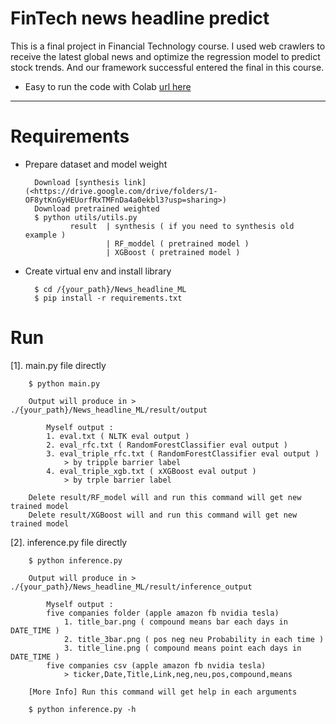 # FinTech news headline predict

This is a final project in Financial Technology course. I used web crawlers to receive the latest global news and optimize the regression model to predict stock trends. And our framework successful entered the final in this course.

* Easy to run the code with Colab [url here](<https://colab.research.google.com/drive/1dG9PnUcb8gT-coglLzMLUKvM08RS3v7N?usp=sharing>)

***
# Requirements
* Prepare dataset and model weight

        Download [synthesis link](<https://drive.google.com/drive/folders/1-OF8ytKnGyHEUorfRxTMFnDa4a0ekbl3?usp=sharing>)
        Download pretrained weighted
        $ python utils/utils.py
                result  | synthesis ( if you need to synthesis old example )
                        | RF_moddel ( pretrained model )
                        | XGBoost ( pretrained model )

* Create virtual env and install library

        $ cd /{your_path}/News_headline_ML
        $ pip install -r requirements.txt

# Run
[1]. main.py file directly

        $ python main.py

        Output will produce in >  ./{your_path}/News_headline_ML/result/output

            Myself output :
            1. eval.txt ( NLTK eval output )
            2. eval_rfc.txt ( RandomForestClassifier eval output )
            3. eval_triple_rfc.txt ( RandomForestClassifier eval output ) 
                > by tripple barrier label
            4. eval_triple_xgb.txt ( xXGBoost eval output )
                > by trple barrier label

        Delete result/RF_model will and run this command will get new trained model
        Delete result/XGBoost will and run this command will get new trained model

[2]. inference.py file directly

        $ python inference.py

        Output will produce in >  ./{your_path}/News_headline_ML/result/inference_output

            Myself output :
            five companies folder (apple amazon fb nvidia tesla)
                1. title_bar.png ( compound means bar each days in DATE_TIME )
                2. title_3bar.png ( pos neg neu Probability in each time )
                3. title_line.png ( compound means point each days in DATE_TIME )
            five companies csv (apple amazon fb nvidia tesla)
                > ticker,Date,Title,Link,neg,neu,pos,compound,means

        [More Info] Run this command will get help in each arguments

        $ python inference.py -h
